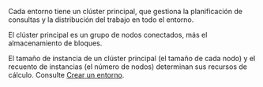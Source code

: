 Cada entorno tiene un clúster principal, que gestiona la planificación de consultas y la distribución del trabajo en todo el entorno.

El clúster principal es un grupo de nodos conectados, más el almacenamiento de bloques.

El tamaño de instancia de un clúster principal (el tamaño de cada nodo) y el recuento de instancias (el número de nodos) determinan sus recursos de cálculo. Consulte [Crear un entorno](qiv1640281527006.md).
